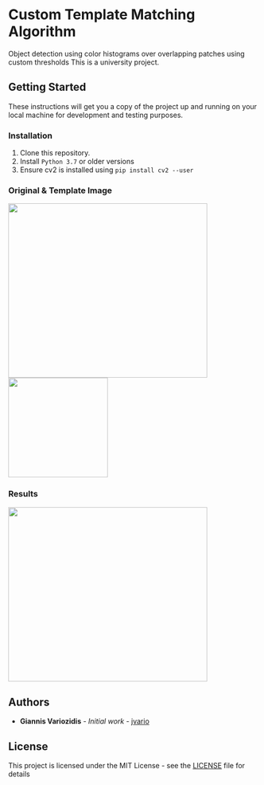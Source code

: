 # Custom Template Matching Algorithm
Object detection using color histograms over overlapping patches using custom thresholds
This is a university project.

## Getting Started
These instructions will get you a copy of the project up and running on your local machine for development and testing purposes.

### Installation
1. Clone this repository.
2. Install ```Python 3.7``` or older versions
3. Ensure cv2 is installed using ```pip install cv2 --user```

### Original & Template Image
<img src="https://user-images.githubusercontent.com/19184453/88867439-27f98980-d216-11ea-9342-47b6e0eb44ae.jpg" width="400" height="350"> 
<img src="https://user-images.githubusercontent.com/19184453/88867576-8888c680-d216-11ea-8ee4-6796677a387e.png" width="200" height="200"> 

### Results
<img src="https://user-images.githubusercontent.com/19184453/88867627-b241ed80-d216-11ea-960e-c9f1863fdcb4.png" width="400" height="350"> 

## Authors
* **Giannis Variozidis** - *Initial work* - [jvario](https://github.com/jvario)

## License
This project is licensed under the MIT License - see the [LICENSE](LICENSE) file for details

